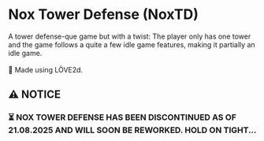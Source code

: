 # Nox Tower Defense (NoxTD)

A tower defense-que game but with a twist: The player only has one tower and the game follows a quite a few idle game features, making it partially an idle game.\
\
🤍 Made using LÖVE2d.

## ⚠️ NOTICE
### **⏳ NOX TOWER DEFENSE HAS BEEN DISCONTINUED AS OF 21.08.2025 AND WILL SOON BE REWORKED. HOLD ON TIGHT...**
